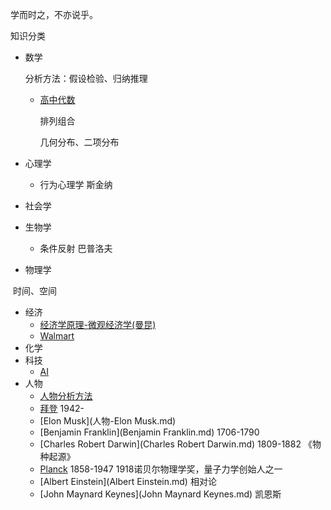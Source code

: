 学而时之，不亦说乎。

知识分类

- 数学
  
  分析方法：假设检验、归纳推理
  
  - [高中代数](高中代数.md)
  
    排列组合
  
    几何分布、二项分布
  
- 心理学
  - 行为心理学 斯金纳
- 社会学
- 生物学

  - 条件反射 巴普洛夫

- 物理学

​	时间、空间

- 经济
  - [经济学原理-微观经济学(曼昆)](经济学原理-微观经济学(曼昆).md)
  - [Walmart](经济-Walmart.md)
- 化学
- 科技
  - [AI](科技-AI.md)
- 人物
  - [人物分析方法](人物分析方法.md)
  - [拜登](人物-拜登.md) 1942-
  - [Elon Musk](人物-Elon Musk.md)
  - [Benjamin Franklin](Benjamin Franklin.md) 1706-1790
  - [Charles Robert Darwin](Charles Robert Darwin.md) 1809-1882 《物种起源》
  - [Planck](Planck.md) 1858-1947 1918诺贝尔物理学奖，量子力学创始人之一
  - [Albert Einstein](Albert Einstein.md) 相对论
  - [John Maynard Keynes](John Maynard Keynes.md) 凯恩斯